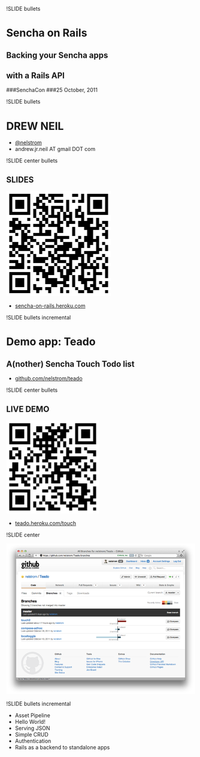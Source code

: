 !SLIDE bullets

# Sencha on Rails
## Backing your Sencha apps
## with a Rails API

###SenchaCon
###25 October, 2011

!SLIDE bullets

# DREW NEIL

* [@nelstrom](http://twitter.com/nelstrom)
* andrew.jr.neil AT gmail DOT com

!SLIDE center bullets

## SLIDES

![](../images/sencha-on-rails-QR.png)

* [sencha-on-rails.heroku.com](http://sencha-on-rails.heroku.com)

!SLIDE bullets incremental

# Demo app: Teado
## A(nother) Sencha Touch Todo list

* [github.com/nelstrom/teado](http://github.com/nelstrom/teado)

!SLIDE center bullets

## LIVE DEMO

![](../images/teado-live-QR.png)

* [teado.heroku.com/touch](http://teado.heroku.com/touch)

!SLIDE center

[![](../images/teado-2-branch.png)](https://github.com/nelstrom/Teado/branches)

!SLIDE bullets incremental

* Asset Pipeline
* Hello World!
* Serving JSON
* Simple CRUD
* Authentication
* Rails as a backend to standalone apps


